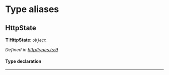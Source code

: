 

# Type aliases

<a id="httpstate"></a>

##  HttpState

**Ƭ HttpState**: *`object`*

*Defined in [http/types.ts:9](https://github.com/polkadot-js/api/blob/6d5f297/packages/rpc-provider/src/http/types.ts#L9)*

#### Type declaration

___

